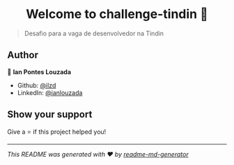 <h1 align="center">Welcome to challenge-tindin 👋</h1>
<p>
</p>

> Desafio para a vaga de desenvolvedor na Tindin

## Author

👤 **Ian Pontes Louzada**

* Github: [@ilzd](https://github.com/ilzd)
* LinkedIn: [@ianlouzada](https://linkedin.com/in/ianlouzada)

## Show your support

Give a ⭐️ if this project helped you!

***
_This README was generated with ❤️ by [readme-md-generator](https://github.com/kefranabg/readme-md-generator)_